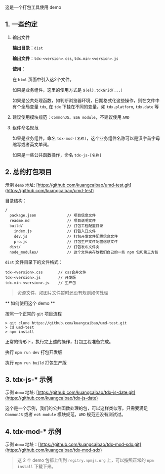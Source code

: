 这是一个打包工具使用 demo

## 1. 一些约定

1. 输出文件

    **输出目录**：`dist`

    **输出文件**：`tdx-<version>.css`, `tdx.min-<version>.js`

    **使用**：

    在 `html` 页面中引入这2个文件。

    如果是业务组件，这里的使用方式是 `$(el).tdxGrid(...)`

    如果是公共处理函数，如判断浏览器环境，日期格式化这些操作，则在文件中有个全局变量 `tdx`, 在 `tdx` 下挂在不同的变量，如 `tdx.platform`, `tdx.date` 等

2. 建议使用模块规范：`CommonJS`、`ES6 module`，不建议使用 `AMD`

3. 组件命名规范

    如果是业务组件，命名 `tdx-mod-[名称]`，这个业务组件名称可以是汉字首字母缩写或者英文单词。

    如果是一些公共函数操作，命名 `tdx-js-[名称]`

## 2. 总的打包项目

示例 `demo` 地址: [https://github.com/kuangcaibao/umd-test.git](https://github.com/kuangcaibao/umd-test)

目录结构：

```
/
  package.json              // 项目信息文件
  readme.md                 // 项目说明文件
  build/                    // 打包工程配置目录
    index.js                // 打包入口文件
    dev.js                  // 打包开发文件配置信息文件
    pro.js                  // 打包生产文件配置信息文件
  dist/                     // 打包发布文件夹
  node_modules/             // 这个文件夹存放我们自己的一些 npm 包和第三方包
```

`dist` 文件目录下的文件格式：

```
tdx-<version>.css       // css合并文件
tdx-<version>.js        // 开发版
tdx.min-<version>.js    // 生产包
```

> 资源文件，如图片文件暂时还没有规则如何处理

** 如何使用这个 demo **

按照一个正常的 `git` 项目流程

```
> git clone https://github.com/kuangcaibao/umd-test.git
> cd umd-test
> npm install
```

正常的情形下，执行完上述的操作，打包工程准备完成。

执行 `npm run dev` 打包开发版

执行 `npm run build` 打包生产版

## 3. tdx-js-* 示例

示例 `demo` 地址: [https://github.com/kuangcaibao/tdx-js-date.git](https://github.com/kuangcaibao/tdx-js-date)

这个是一个示例，我们的公共函数处理的包，可以这样类似写。只需要满足 `CommonJS` 或者 `es6 module` 模块规范，`AMD` 规范还没有测试过。

## 4. tdx-mod-* 示例

示例 `demo` 地址：[https://github.com/kuangcaibao/tdx-mod-sdx.git](https://github.com/kuangcaibao/tdx-mod-sdx)

> 这 2 个 demo 包都上传到 `regitry.npmjs.org` 上，可以按照正常的 `npm install` 下载下来。